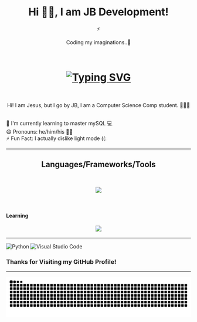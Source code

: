 <h1 align="center"> Hi 👋🏻, I am JB Development! </br> 
</h1>
<p align="center">  ⚡</p>
<p align="center">Coding my imaginations..🌃</p>
<p align="center">
 <a href=" https://ko-fi.com/jbdevelopment" target="_blank"><img alt="" src="https://img.shields.io/badge/Help%20Me-ffdd00?style=for-the-badge&logo=buy-me-a-coffee&logoColor=black" style="vertical-align:center" /></a></p>



<h1 align="center">
<a href="https://git.io/typing-svg"><img src="https://readme-typing-svg.demolab.com?font=Fira+Code&pause=1000&center=true&vCenter=true&width=500&lines=%3C+hi+there!+%2F%3E" alt="Typing SVG" /></a>
</h1>
<br>
<p align="center">
  Hi! I am Jesus, but I go by JB, I am a Computer Science Comp student. 👨🏽‍💻
  </p>
  <p>
  <br>
  🌱 I'm currently learning to master mySQL 💻
  <br>
  😄 Pronouns: he/him/his 👩🏻
  <br> 
  ⚡ Fun Fact: I actually dislike light mode ((:
  <br> 
  </p>

<hr>
<h2 align="center">Languages/Frameworks/Tools</h2>
<br>
<p align="center">
  <a href="https://skillicons.dev">
    <img src="https://skillicons.dev/icons?i=lua,js,tailwind,github,html,css,java,bootstrap,react,visualstudio," /><br>
  </a>
</p>
<br>
<h4>Learning</h4>
<p align="center">
  <a href="https://skillicons.dev">
    <img src="https://skillicons.dev/icons?i=py,ruby,firebase,mysql" />
  </a>
</p>
<hr>



![Python](https://img.shields.io/badge/python-3670A0?style=for-the-badge&logo=python&logoColor=ffdd54)
![Visual Studio Code](https://img.shields.io/badge/Visual%20Studio%20Code-0078d7.svg?style=for-the-badge&logo=visual-studio-code&logoColor=white)

### Thanks for Visiting my GitHub Profile!

---
<p align="center">
<img src="https://github.com/VishwaGauravIn/VishwaGauravIn/blob/output/github-contribution-grid-snake.svg">
</p>
